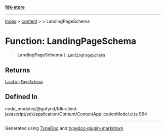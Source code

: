 [**fdk-store**](../../../README.md)
***

[Index](../../../API.md) > [content](../../README.md) > [<internal>](../README.md) > LandingPageSchema

# Function: LandingPageSchema

> **LandingPageSchema**(): [`LandingPageSchema`](../type-aliases/type-alias.LandingPageSchema.md)

## Returns

[`LandingPageSchema`](../type-aliases/type-alias.LandingPageSchema.md)

## Defined In

node\_modules/@gofynd/fdk-client-javascript/sdk/application/Content/ContentApplicationModel.d.ts:964

***
Generated using [TypeDoc](https://typedoc.org/) and [typedoc-plugin-markdown](https://www.npmjs.com/package/typedoc-plugin-markdown)

